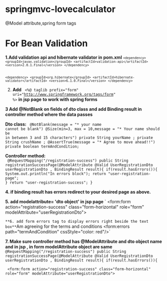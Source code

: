 # springmvc-lovecalculator
@Model attribute,spring form tags

# For Bean Validation

**1.Add validation api and hibernate validator in pom.xml**
	<code>`<dependency>
			<groupId>javax.validation</groupId>
			<artifactId>validation-api</artifactId>
			<version>2.0.1.Final</version>
		</dependency>`
	</code>
	<code>	
		`<dependency>
			<groupId>org.hibernate</groupId>
			<artifactId>hibernate-validator</artifactId>
			<version>6.1.0.Final</version>
		</dependency>` </code>
		
		
2. **Add** <code> &lt;%@ taglib prefix="form" uri="http://www.springframework.org/tags/form" %&gt;</code> **in jsp page**
**to work with spring forms**



**3 Add @NotBlank on fields of dto class and add Binding result in controller method where the data passes** 


**Dto class:**
<code>
    @NotBlank(message = "* your name cannot be blank")
    @Size(min=3, max = 10,message = "* Your name should be in between 3 and 15 characters")
    private String yourName ;
    private String crushName ;
    @AssertTrue(message = "* Agree to move ahead!!")
    private boolean termAndCondition; </code>
    
    
 **Controller method:**   
 <code>
  @RequestMapping("/registration-success")
     public String registrationSuccessPage(@ModelAttribute @Valid UserRegistrationDto userRegistrationDto , BindingResult result){
         if(result.hasErrors()){
             System.out.println("In errors block");
             return "user-registration-page";
         }
         return "user-registration-success";
     }
 </code>
 
 
**4. if binding result has errors redirect to your desired page as above.**


**5. add modelattribute= 'dto object' in jsp page** 
`  <form:form action="registration-success" class="form-horizontal" role="form" modelAttribute="userRegistrationDto">


`
**6. add form errors tag to display errors right beside the text box**
  `<label for="termAndCondition">Am agreeing for the terms and conditions</label>
            <form:errors path="termAndCondition" cssStyle="color: red"/>`
	    
	    
**7. Make sure controller method has @ModelAttribute and dto object name and in jsp , in form modelAttribute object are same**
  ` @RequestMapping("/registration-success")
       public String registrationSuccessPage(@ModelAttribute @Valid UserRegistrationDto userRegistrationDto , BindingResult result){
           if(result.hasErrors()){`
  
`  <form:form action="registration-success" class="form-horizontal" role="form" modelAttribute="userRegistrationDto">
`
 

